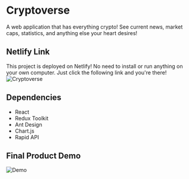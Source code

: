 # Cryptoverse 

A web application that has everything crypto! See current news, market caps, statistics, and anything else your heart desires!

## Netlify Link

This project is deployed on Netlify! No need to install or run anything on your own computer. Just click the following link and you're there!
![Cryptoverse](https://everythingcryptoapp.netlify.app)

## Dependencies

 - React
 - Redux Toolkit
 - Ant Design
 - Chart.js
 - Rapid API
## Final Product Demo

![Demo](https://github.com/jon-choi/Cryptoverse/blob/master/docs/Crypto-demo.gif?raw=true)


